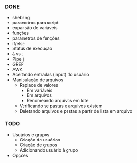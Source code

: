 ### DONE
- shebang
- parametros para script
- expansão de variáveis
- funções
- parametros de funções
- if/else
- Status de execução
- `&` vs `;`
- Pipe `|`
- GREP
- AWK
- Aceitando entradas (input) do usuário
- Manipulação de arquivos
    - Replace de valores
        - Em variáveis
        - Em arquivos
        - Renomeando arquivos em lote
    - Verificando se pastas e arquivos existem
    - Deletando arquivos e pastas a partir de lista em arquivo

### TODO
- Usuários e grupos
    - Criação de usuários
    - Criação de grupos
    - Adicionando usuário à grupo
- Opções
